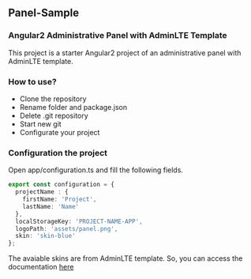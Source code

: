 ## Panel-Sample

### Angular2 Administrative Panel with AdminLTE Template

This project is a starter Angular2 project of an administrative panel with AdminLTE template.

### How to use?

* Clone the repository
* Rename folder and package.json
* Delete .git repository
* Start new git
* Configurate your project

### Configuration the project

Open app/configuration.ts and fill the following fields.
```typescript
export const configuration = {
  projectName : {
    firstName: 'Project',
    lastName: 'Name'
  },
  localStorageKey: 'PROJECT-NAME-APP',
  logoPath: 'assets/panel.png',
  skin: 'skin-blue'
};
```
The avaiable skins are from AdminLTE template. So, you can access the documentation [here](https://adminlte.io/themes/AdminLTE/documentation/index.html)


